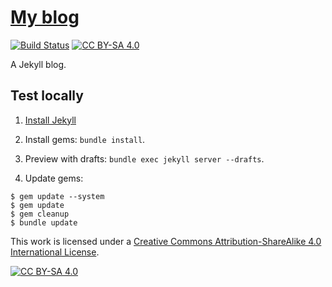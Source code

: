 # [My blog](https://111211211.xyz)

[![Build Status](https://travis-ci.org/xxyzz/myblog.svg?branch=master)](https://travis-ci.org/xxyzz/myblog)
[![CC BY-SA 4.0](https://img.shields.io/badge/License-CC%20BY--SA%204.0-lightgrey.svg)](http://creativecommons.org/licenses/by-sa/4.0/)

A Jekyll blog.

## Test locally

1. [Install Jekyll](https://jekyllrb.com/docs/installation)

2. Install gems: `bundle install`.

3. Preview with drafts: `bundle exec jekyll server --drafts`.

4. Update gems:

```
$ gem update --system
$ gem update
$ gem cleanup
$ bundle update
```

This work is licensed under a [Creative Commons Attribution-ShareAlike 4.0 International License](http://creativecommons.org/licenses/by-sa/4.0/).

[![CC BY-SA 4.0](https://i.creativecommons.org/l/by-sa/4.0/88x31.png)](http://creativecommons.org/licenses/by-sa/4.0/)

